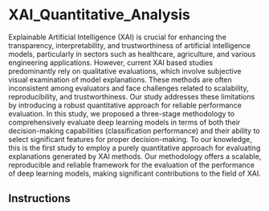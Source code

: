 # XAI_Quantitative_Analysis

Explainable Artificial Intelligence (XAI) is crucial for enhancing the transparency, interpretability, and trustworthiness of artificial intelligence models, particularly in sectors such as healthcare, agriculture, and various engineering applications. However, current XAI based studies predominantly rely on qualitative evaluations, which involve subjective visual examination of model explanations. These methods are often inconsistent among evaluators and face challenges related to scalability, reproducibility, and trustworthiness. Our study addresses these limitations by introducing a robust quantitative approach for reliable performance evaluation. In this study, we proposed a three-stage methodology to comprehensively evaluate deep learning models in terms of both their decision-making capabilities (classification performance) and their ability to select significant features for proper decision-making. To our knowledge, this is the first study to employ a purely quantitative approach for evaluating explanations generated by XAI methods. Our methodology offers a scalable, reproducible and reliable framework for the evaluation of the performance of deep learning models, making significant contributions to the field of XAI.

## Instructions
